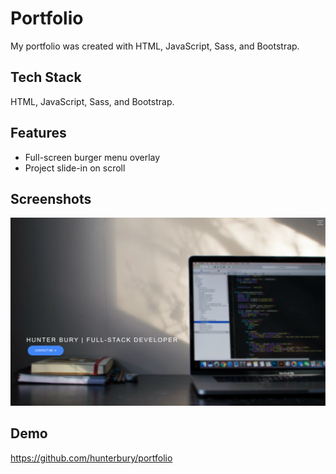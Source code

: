 
# Portfolio


My portfolio was created with HTML, JavaScript, Sass, and Bootstrap.
## Tech Stack

 HTML, JavaScript, Sass, and Bootstrap. 



## Features

- Full-screen burger menu overlay
- Project slide-in on scroll



## Screenshots

![App Screenshot](assets/project-pics/portfolio.png)


## Demo

https://github.com/hunterbury/portfolio
